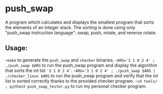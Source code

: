 # push_swap

A program which calculates and displays the smallest program that sorts the elements of an integer stack.
The sorting is done using only "push_swap instruction language": swap, push, rotate, and reverse rotate.

## Usage:
-`make` to generate the `push_swap` and `checker` binaries.
-`ARG='3 1 0 2 4' ; ./push_swap $ARG` to run the push_swap program and display the algorithm that sorts the int list `'3 1 0 2 4'`.
-`ARG='3 1 0 2 4' ; ./push_swap $ARG | ./checker_linux $ARG` to run the push_swap program and verify that the int list is sorted correctly thanks to the provided checker program.
-`cd tools/ ; python3 push_swap_tester.py` to run my personal checker program.
